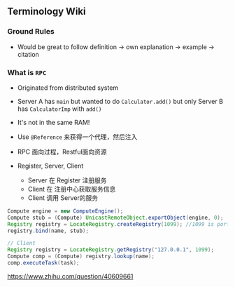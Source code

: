 ## Terminology Wiki

### Ground Rules
* Would be great to follow definition -> own explanation -> example -> citation

### What is `RPC`
* Originated from distributed system
* Server A has `main` but wanted to do `Calculator.add()` but only Server B has `CalculatorImp` with `add()`
* It's not in the same RAM!
* Use `@Reference` 来获得一个代理，然后注入

* RPC 面向过程，Restful面向资源
* Register, Server, Client
  * Server 在 Register 注册服务
  * Client 在 注册中心获取服务信息
  * Client 调用 Server的服务
```java
Compute engine = new ComputeEngine();
Compute stub = (Compute) UnicastRemoteObject.exportObject(engine, 0); 
Registry registry = LocateRegistry.createRegistry(1099); //1099 is port
registry.bind(name, stub);

// Client
Registry registry = LocateRegistry.getRegistry("127.0.0.1", 1099);
Compute comp = (Compute) registry.lookup(name);
comp.executeTask(task);
```

https://www.zhihu.com/question/40609661